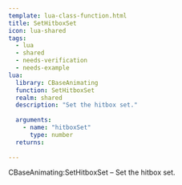 ```yaml
---
template: lua-class-function.html
title: SetHitboxSet
icon: lua-shared
tags:
  - lua
  - shared
  - needs-verification
  - needs-example
lua:
  library: CBaseAnimating
  function: SetHitboxSet
  realm: shared
  description: "Set the hitbox set."
  
  arguments:
    - name: "hitboxSet"
      type: number
  returns:
    
---
```


<div class="lua__search__keywords">
CBaseAnimating:SetHitboxSet &#x2013; Set the hitbox set.
</div>
